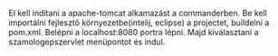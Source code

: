 El kell indítani a apache-tomcat alkamazást a commanderben. Be kell importálni fejlesztő környezetbe(intelij, eclipse) a
projectet, buildelni a pom.xml. Belépni a localhost:8080 portra lépni. Majd kiválasztani a szamologepszervlet menüpontot
és indul.
